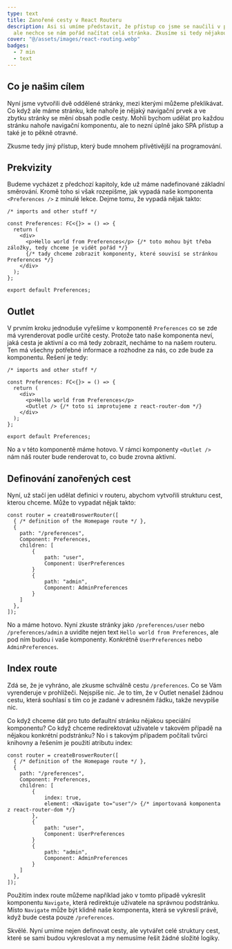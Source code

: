 ```yaml
---
type: text
title: Zanořené cesty v React Routeru
description: Asi si umíme představit, že přístup co jsme se naučili v předchozí kapitole je super jednoduchý,
  ale nechce se nám pořád načítat celá stránka. Zkusíme si tedy nějakou práci se zanořenými cestami.
cover: "@/assets/images/react-routing.webp"
badges:
  - 7 min
  - text
---
```


## Co je našim cílem

Nyní jsme vytvořili dvě oddělené stránky, mezi kterými můžeme překlikávat. Co když ale máme stránku, kde nahoře
je nějaký navigační prvek a ve zbytku stránky se mění obsah podle cesty. Mohli bychom udělat pro každou stránku
nahoře navigační komponentu, ale to nezní úplně jako SPA přístup a také je to pěkně otravné.

Zkusme tedy jiný přístup, který bude mnohem přívětivější na programování.

## Prekvizity

Budeme vycházet z předchozí kapitoly, kde už máme nadefinované základní směrování. Kromě toho si však rozepišme,
jak vypadá naše komponenta `<Preferences />` z minulé lekce. Dejme tomu, že vypadá nějak takto:

```tsx
/* imports and other stuff */

const Preferences: FC<{}> = () => {
  return (
    <div>
      <p>Hello world from Preferences</p> {/* toto mohou být třeba záložky, tedy chceme je vidět pořád */}
      {/* tady chceme zobrazit komponenty, které souvisí se stránkou Preferences */}
    </div>
  );
};

export default Preferences;
```

## Outlet

V prvním kroku jednoduše vyřešíme v komponentě `Preferences` co se zde má vyrenderovat podle určité cesty. Protože
tato naše komponenta neví, jaká cesta je aktivní a co má tedy zobrazit, necháme to na našem routeru. Ten má všechny
potřebné informace a rozhodne za nás, co zde bude za komponentu. Řešení je tedy:

```tsx
/* imports and other stuff */

const Preferences: FC<{}> = () => {
  return (
    <div>
      <p>Hello world from Preferences</p>
      <Outlet /> {/* toto si improtujeme z react-router-dom */}
    </div>
  );
};

export default Preferences;
```

No a v této komponentě máme hotovo. V rámci komponenty `<Outlet />` nám náš router bude renderovat to, co bude zrovna
aktivní.

## Definování zanořených cest

Nyní, už stačí jen udělat definici v routeru, abychom vytvořili strukturu cest, kterou chceme. Může to vypadat nějak
takto:

```tsx
const router = createBroswerRouter([
  { /* definition of the Homepage route */ },
  {
    path: "/preferences",
    Component: Preferences,
    children: [
        {
            path: "user",
            Component: UserPreferences
        }
        {
            path: "admin",
            Component: AdminPreferences
        }
    ]
  },
]);
```

No a máme hotovo. Nyní zkuste stránky jako `/preferences/user` nebo `/preferences/admin` a uvidíte nejen text
`Hello world from Preferences`, ale pod ním budou i vaše komponenty. Konkrétně `UserPreferences` nebo
`AdminPreferences`.

## Index route

Zdá se, že je vyhráno, ale zkusme schválně cestu `/preferences`. Co se Vám vyrenderuje v prohlížeči. Nejspíše nic.
Je to tím, že v Outlet nenašel žádnou cestu, která souhlasí s tím co je zadané v adresném řádku, takže nevypíše nic.

Co když chceme dát pro tuto defaultní stránku nějakou speciální komponentu? Co když chceme redirektovat uživatele
v takovém případě na nějakou konkrétní podstránku? No i s takovým případem počítali tvůrci knihovny a řešením je
použití atributu index:

```tsx
const router = createBroswerRouter([
  { /* definition of the Homepage route */ },
  {
    path: "/preferences",
    Component: Preferences,
    children: [
        {
            index: true,
            element: <Navigate to="user"/> {/* importovaná komponenta z react-router-dom */}
        },
        {
            path: "user",
            Component: UserPreferences
        }
        {
            path: "admin",
            Component: AdminPreferences
        }
    ]
  },
]);
```

Použitím index route můžeme například jako v tomto případě vykreslit komponentu `Navigate`, která redirektuje
uživatele na správnou podstránku. Místo `Navigate` může být klidně naše komponenta, která se vykreslí právě, když
bude cesta pouze `/preferences`.

Skvělé. Nyní umíme nejen definovat cesty, ale vytvářet celé struktury cest, které se sami budou vykreslovat a my
nemusíme řešit žádné složité logiky.
